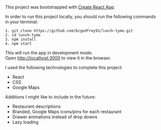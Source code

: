 This project was bootstrapped with [Create React App](https://github.com/facebook/create-react-app).

In order to run this project locally, you should run the following commands in your terminal:

```
1. git clone https://github.com/bcgodfrey91/lunch-tyme.git
2. cd lunch-tyme
3. npm install
4. npm start
```
This will run the app in development mode.<br>
Open [http://localhost:3000](http://localhost:3000) to view it in the browser.

I used the following technologies to complete this project:
- React
- CSS
- Google Maps

Additions I might like to include in the future:
- Restaurant descriptions
- Branded, Google Maps icons/pins for each restaurant
- Drawer animations instead of drop downs
- Lazy loading
